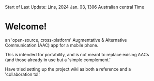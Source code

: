 Start of Last Update:  Lins, 2024 Jan. 03, 1306 Australian central Time

# Welcome!

an 'open-source, cross-platform' Augmentative &amp; Alternative Communication (AAC) app for a mobile phone.

This is intended for portability, and is not meant to replace exising AACs (and those already in use but a 'simple complement.'

Have tried setting up the project wiki as both a reference and a 'collaboration tol.'


